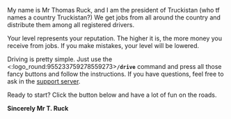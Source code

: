 My name is Mr Thomas Ruck, and I am the president of Truckistan (who tf names a country Truckistan?)
We get jobs from all around the country and distribute them among all registered drivers.

Your level represents your reputation. The higher it is, the more money you receive from jobs. If you make mistakes, your level will be lowered.

Driving is pretty simple. Just use the <:logo_round:955233759278559273>**`/drive`** command and press all those fancy buttons and follow the instructions.
If you have questions, feel free to ask in the [support server](https://discord.gg/FzAxtGTUhN).

Ready to start? Click the button below and have a lot of fun on the roads.

**Sincerely
Mr T. Ruck**
